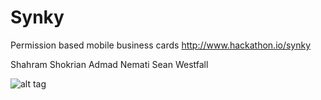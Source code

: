 Synky
=====
Permission based mobile business cards
http://www.hackathon.io/synky

Shahram Shokrian
Admad Nemati
Sean Westfall

![alt tag](https://mail.google.com/mail/u/0/?ui=2&ik=fcebb586ce&view=att&th=13e4d7ef4a2b7f0e&attid=0.1.9&disp=emb&zw&atsh=1)


